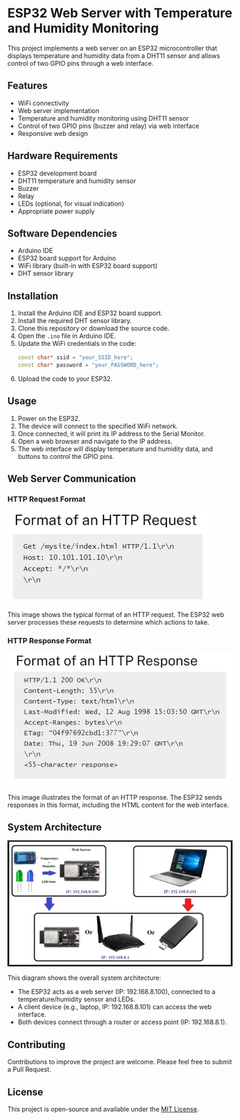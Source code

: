 
# ESP32 Web Server with Temperature and Humidity Monitoring

This project implements a web server on an ESP32 microcontroller that displays temperature and humidity data from a DHT11 sensor and allows control of two GPIO pins through a web interface.

## Features


- WiFi connectivity
- Web server implementation
- Temperature and humidity monitoring using DHT11 sensor
- Control of two GPIO pins (buzzer and relay) via web interface
- Responsive web design

## Hardware Requirements


- ESP32 development board
- DHT11 temperature and humidity sensor
- Buzzer
- Relay
- LEDs (optional, for visual indication)
- Appropriate power supply

## Software Dependencies

- Arduino IDE
- ESP32 board support for Arduino
- WiFi library (built-in with ESP32 board support)
- DHT sensor library

## Installation

1. Install the Arduino IDE and ESP32 board support.
2. Install the required DHT sensor library.
3. Clone this repository or download the source code.
4. Open the `.ino` file in Arduino IDE.
5. Update the WiFi credentials in the code:
   ```cpp
   const char* ssid = "your_SSID_here";
   const char* password = "your_PASSWORD_here";
   ```
6. Upload the code to your ESP32.

## Usage

1. Power on the ESP32.
2. The device will connect to the specified WiFi network.
3. Once connected, it will print its IP address to the Serial Monitor.
4. Open a web browser and navigate to the IP address.
5. The web interface will display temperature and humidity data, and buttons to control the GPIO pins.

## Web Server Communication

### HTTP Request Format

![HTTP Request Format](HTTPRequest.png)

This image shows the typical format of an HTTP request. The ESP32 web server processes these requests to determine which actions to take.

### HTTP Response Format

![HTTP Response Format](HTTPResponse.png)

This image illustrates the format of an HTTP response. The ESP32 sends responses in this format, including the HTML content for the web interface.

## System Architecture

![System Architecture](Scenario.jpg)

This diagram shows the overall system architecture:
- The ESP32 acts as a web server (IP: 192.168.8.100), connected to a temperature/humidity sensor and LEDs.
- A client device (e.g., laptop, IP: 192.168.8.101) can access the web interface.
- Both devices connect through a router or access point (IP: 192.168.8.1).

## Contributing

Contributions to improve the project are welcome. Please feel free to submit a Pull Request.

## License

This project is open-source and available under the [MIT License](LICENSE).

